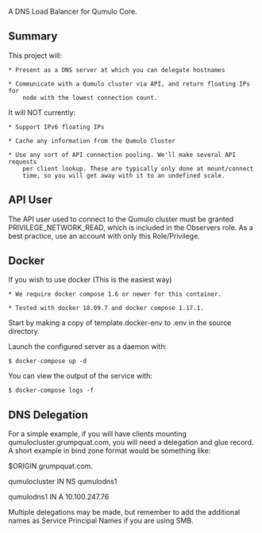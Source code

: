 A DNS Load Balancer for Qumulo Core.

Summary
-------------------------
This project will:

    * Present as a DNS server at which you can delegate hostnames 
    
    * Communicate with a Qumulo cluster via API, and return floating IPs for
        node with the lowest connection count.

It will NOT currently:

    * Support IPv6 floating IPs
    
    * Cache any information from the Qumulo Cluster
    
    * Use any sort of API connection pooling. We'll make several API requests
        per client lookup. These are typically only done at mount/connect
        time, so you will get away with it to an undefined scale.


API User
--------------------------

The API user used to connect to the Qumulo cluster must be granted PRIVILEGE_NETWORK_READ, which is included in the Observers role. As a best practice, use an account with only this Role/Privilege.

Docker
--------------------------

If you wish to use docker (This is the easiest way)

    * We require docker compose 1.6 or newer for this container.
    
    * Tested with docker 18.09.7 and docker compose 1.17.1.
    

Start by making a copy of template.docker-env to .env in the source directory.

Launch the configured server as a daemon with: 

    $ docker-compose up -d
    

You can view the output of the service with:

    $ docker-compose logs -f



DNS Delegation
----------------------------

For a simple example, if you will have clients mounting
qumulocluster.grumpquat.com, you will need a delegation and glue record. A
short example in bind zone format would be something like:

$ORIGIN grumpquat.com.

qumulocluster   IN  NS     qumulodns1

qumulodns1      IN  A      10.100.247.76


Multiple delegations may be made, but remember to add the additional names as
Service Principal Names if you are using SMB.


